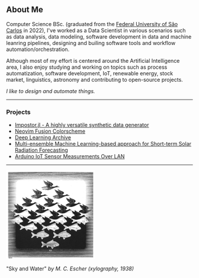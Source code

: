 ## About Me

Computer Science BSc. (graduated from the [Federal University of São Carlos](https://www.ufscar.br/) in 2022), I've worked as a Data Scientist in various scenarios such as data analysis, data modeling, software development in data and machine leanring pipelines, designing and builing software tools and workflow automation/orchestration.

Although most of my effort is centered around the Artificial Intelligence area, I also enjoy studying and working on topics such as process automatization, software development, IoT, renewable energy, stock market, linguistics, astronomy and contributing to open-source projects.

*I like to design and automate things.*

---------

### Projects

- [Impostor.jl - A highly versatile synthetic data generator](https://github.com/lfenzo/Impostor.jl)
- [Neovim Fusion Colorscheme](https://github.com/lfenzo/fusion.nvim)
- [Deep Learning Archive](https://github.com/lfenzo/deep-learning-archive)
- [Multi-ensemble Machine Learning-based approach for Short-term Solar Radiation Forecasting](https://github.com/lfenzo/ml-solar-sao-paulo)
- [Arduino IoT Sensor Measurements Over LAN](https://github.com/lfenzo/arduino-iot-temperature)

---------

<img src="./img/sky_and_water.jpg" alt="drawing" width="240"/>

"Sky and Water" *by M. C. Escher (xylography, 1938)*
